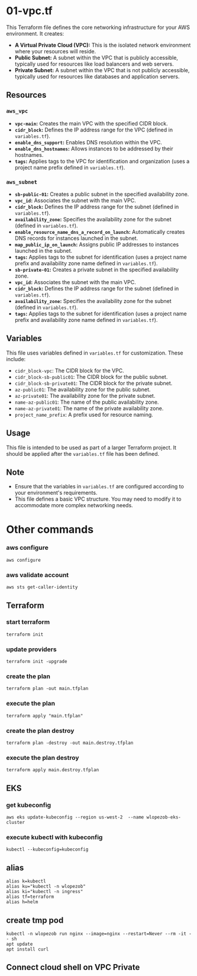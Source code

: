 # 01-vpc.tf
This Terraform file defines the core networking infrastructure for your AWS environment. It creates:
- **A Virtual Private Cloud (VPC):** This is the isolated network environment where your resources will reside.
- **Public Subnet:** A subnet within the VPC that is publicly accessible, typically used for resources like load balancers and web servers.
- **Private Subnet:** A subnet within the VPC that is not publicly accessible, typically used for resources like databases and application servers.
## Resources
### `aws_vpc`
- **`vpc-main`:** Creates the main VPC with the specified CIDR block.
- **`cidr_block`:** Defines the IP address range for the VPC (defined in `variables.tf`).
- **`enable_dns_support`:** Enables DNS resolution within the VPC.
- **`enable_dns_hostnames`:** Allows instances to be addressed by their hostnames.
- **`tags`:** Applies tags to the VPC for identification and organization (uses a project name prefix defined in `variables.tf`).
### `aws_subnet`
- **`sb-public-01`:** Creates a public subnet in the specified availability zone.
- **`vpc_id`:** Associates the subnet with the main VPC.
- **`cidr_block`:** Defines the IP address range for the subnet (defined in `variables.tf`).
- **`availability_zone`:** Specifies the availability zone for the subnet (defined in `variables.tf`).
- **`enable_resource_name_dns_a_record_on_launch`:** Automatically creates DNS records for instances launched in the subnet.
- **`map_public_ip_on_launch`:** Assigns public IP addresses to instances launched in the subnet.
- **`tags`:** Applies tags to the subnet for identification (uses a project name prefix and availability zone name defined in `variables.tf`).
- **`sb-private-01`:** Creates a private subnet in the specified availability zone.
- **`vpc_id`:** Associates the subnet with the main VPC.
- **`cidr_block`:** Defines the IP address range for the subnet (defined in `variables.tf`).
- **`availability_zone`:** Specifies the availability zone for the subnet (defined in `variables.tf`).
- **`tags`:** Applies tags to the subnet for identification (uses a project name prefix and availability zone name defined in `variables.tf`).
## Variables
This file uses variables defined in `variables.tf` for customization. These include:
- `cidr_block-vpc`: The CIDR block for the VPC.
- `cidr_block-sb-public01`: The CIDR block for the public subnet.
- `cidr_block-sb-private01`: The CIDR block for the private subnet.
- `az-public01`: The availability zone for the public subnet.
- `az-private01`: The availability zone for the private subnet.
- `name-az-public01`: The name of the public availability zone.
- `name-az-private01`: The name of the private availability zone.
- `project_name_prefix`: A prefix used for resource naming.
## Usage
This file is intended to be used as part of a larger Terraform project. It should be applied after the `variables.tf` file has been defined. 
## Note
- Ensure that the variables in `variables.tf` are configured according to your environment's requirements.
- This file defines a basic VPC structure. You may need to modify it to accommodate more complex networking needs.


# Other commands
### aws configure
```
aws configure
```
### aws validate account
```
aws sts get-caller-identity
```
## Terraform
### start terraform
```
terraform init
```

### update providers
```
terraform init -upgrade
```

### create the plan
```
terraform plan -out main.tfplan
```

### execute the plan
```
terraform apply "main.tfplan"
```

### create the plan destroy
```
terraform plan -destroy -out main.destroy.tfplan
```

### execute the plan destroy
```
terraform apply main.destroy.tfplan
```


## EKS

### get kubeconfig
```
aws eks update-kubeconfig --region us-west-2  --name wlopezob-eks-cluster
```

### execute kubectl with kubeconfig
```
kubectl --kubeconfig=kubeconfig
```


## alias
```
alias k=kubectl
alias ku="kubectl -n wlopezob"
alias ki="kubectl -n ingress"
alias tf=terraform
alias h=helm
```

## create tmp pod
```
kubectl -n wlopezob run nginx --image=nginx --restart=Never --rm -it -- sh
apt update
apt install curl
```

## Connect cloud shell on VPC Private



